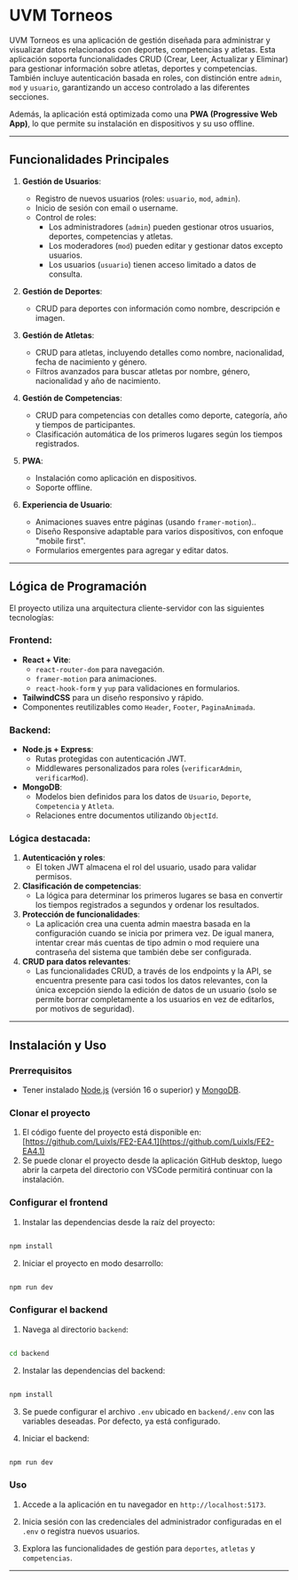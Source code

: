 
# UVM Torneos

UVM Torneos es una aplicación de gestión diseñada para administrar y visualizar datos relacionados con deportes, competencias y atletas. Esta aplicación soporta funcionalidades CRUD (Crear, Leer, Actualizar y Eliminar) para gestionar información sobre atletas, deportes y competencias. También incluye autenticación basada en roles, con distinción entre `admin`, `mod` y `usuario`, garantizando un acceso controlado a las diferentes secciones.

Además, la aplicación está optimizada como una **PWA (Progressive Web App)**, lo que permite su instalación en dispositivos y su uso offline.

---

## Funcionalidades Principales

1. **Gestión de Usuarios**:
   - Registro de nuevos usuarios (roles: `usuario`, `mod`, `admin`).
   - Inicio de sesión con email o username.
   - Control de roles: 
     - Los administradores (`admin`) pueden gestionar otros usuarios, deportes, competencias y atletas.
     - Los moderadores (`mod`) pueden editar y gestionar datos excepto usuarios.
     - Los usuarios (`usuario`) tienen acceso limitado a datos de consulta.

2. **Gestión de Deportes**:
   - CRUD para deportes con información como nombre, descripción e imagen.

3. **Gestión de Atletas**:
   - CRUD para atletas, incluyendo detalles como nombre, nacionalidad, fecha de nacimiento y género.
   - Filtros avanzados para buscar atletas por nombre, género, nacionalidad y año de nacimiento.

4. **Gestión de Competencias**:
   - CRUD para competencias con detalles como deporte, categoría, año y tiempos de participantes.
   - Clasificación automática de los primeros lugares según los tiempos registrados.

5. **PWA**:
   - Instalación como aplicación en dispositivos.
   - Soporte offline.

6. **Experiencia de Usuario**:
   - Animaciones suaves entre páginas (usando `framer-motion`)..
   - Diseño Responsive adaptable para varios dispositivos, con enfoque "mobile first".
   - Formularios emergentes para agregar y editar datos.

---

## Lógica de Programación

El proyecto utiliza una arquitectura cliente-servidor con las siguientes tecnologías:

### Frontend:
- **React + Vite**:
  - `react-router-dom` para navegación.
  - `framer-motion` para animaciones.
  - `react-hook-form` y `yup` para validaciones en formularios.
- **TailwindCSS** para un diseño responsivo y rápido.
- Componentes reutilizables como `Header`, `Footer`, `PaginaAnimada`.

### Backend:
- **Node.js + Express**:
  - Rutas protegidas con autenticación JWT.
  - Middlewares personalizados para roles (`verificarAdmin`, `verificarMod`).
- **MongoDB**:
  - Modelos bien definidos para los datos de `Usuario`, `Deporte`, `Competencia` y `Atleta`.
  - Relaciones entre documentos utilizando `ObjectId`.

### Lógica destacada:
1. **Autenticación y roles**:
   - El token JWT almacena el rol del usuario, usado para validar permisos.
2. **Clasificación de competencias**:
   - La lógica para determinar los primeros lugares se basa en convertir los tiempos registrados a segundos y ordenar los resultados.
3. **Protección de funcionalidades**:
   - La aplicación crea una cuenta admin maestra basada en la configuración cuando se inicia por primera vez. De igual manera, intentar crear más cuentas de tipo admin o mod requiere una contraseña del sistema que también debe ser configurada.
4. **CRUD para datos relevantes**:
   - Las funcionalidades CRUD, a través de los endpoints y la API, se encuentra presente para casi todos los datos relevantes, con la única excepción siendo la edición de datos de un usuario (solo se permite borrar completamente a los usuarios en vez de editarlos, por motivos de seguridad).

---


## Instalación y Uso

  

### Prerrequisitos

- Tener instalado [Node.js](https://nodejs.org/) (versión 16 o superior) y [MongoDB](https://www.mongodb.com/try/download/community).

### Clonar el proyecto

1. El código fuente del proyecto está disponible en: [https://github.com/Luixls/FE2-EA4.1](https://github.com/Luixls/FE2-EA4.1)
2. Se puede clonar el proyecto desde la aplicación GitHub desktop, luego abrir la carpeta del directorio con VSCode permitirá continuar con la instalación.
  

### Configurar el frontend

1. Instalar las dependencias desde la raíz del proyecto:

```bash

npm install

```

2. Iniciar el proyecto en modo desarrollo:

```bash

npm run dev

```

  

### Configurar el backend

1. Navega al directorio `backend`:

```bash

cd backend

```

2. Instalar las dependencias del backend:

```bash

npm install

```

3. Se puede configurar el archivo `.env` ubicado en `backend/.env` con las variables deseadas. Por defecto, ya está configurado.

4. Iniciar el backend:

```bash

npm run dev

```

  

### Uso

1. Accede a la aplicación en tu navegador en `http://localhost:5173`.

2. Inicia sesión con las credenciales del administrador configuradas en el `.env` o registra nuevos usuarios.

3. Explora las funcionalidades de gestión para `deportes`, `atletas` y `competencias`.

  

---
